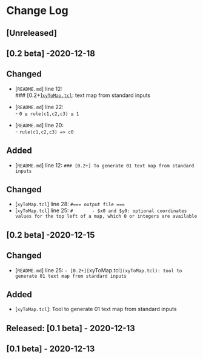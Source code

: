 # Change Log 
## [Unreleased]

## [0.2 beta] -2020-12-18
## Changed
- [`README.md`] line 12:  
      ### [0.2+][`xyToMap.tcl`](xyToMap.tcl): text map from standard inputs

- [`README.md`] line 22:  
      - `0 ≤ rule(c1,c2,c3) ≤ 1`

- [`README.md`] line 20:  
      - `rule(c1,c2,c3) => c0`

## Added
- [`README.md`] line 12: `### [0.2+] To generate 01 text map from standard inputs`

## Changed
- [`xyToMap.tcl`] line 28: `#=== output file ===`
- [`xyToMap.tcl`] line 25: `#   	- $x0 and $y0: optional coordinates values for the top left of a map, which 0 or integers are available`

## [0.2 beta] -2020-12-15
## Changed
- [`README.md`] line 25: `- [0.2+][`xyToMap.tcl`](xyToMap.tcl): tool to generate 01 text map from standard inputs`

## Added
- [`xyToMap.tcl`]: Tool to generate 01 text map from standard inputs

## Released: [0.1 beta] - 2020-12-13
## [0.1 beta] - 2020-12-13
